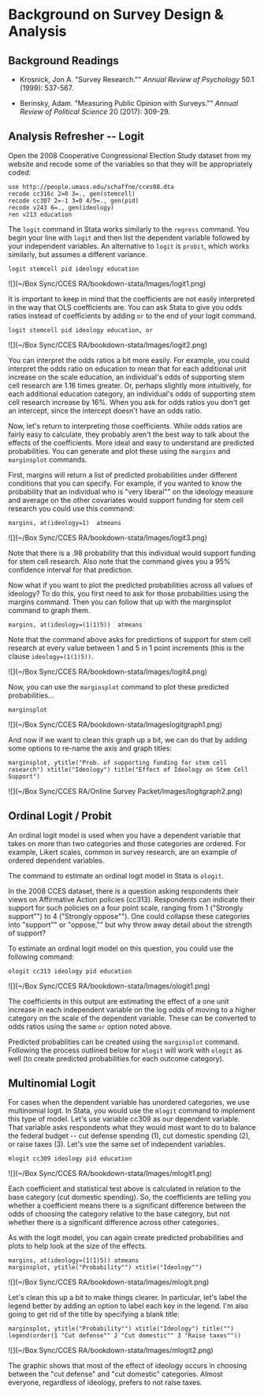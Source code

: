 # Background on Survey Design & Analysis

## Background Readings

* Krosnick, Jon A. "Survey Research."" *Annual Review of Psychology* 50.1 (1999): 537-567.

* Berinsky, Adam. "Measuring Public Opinion with Surveys."" *Annual Review of Political Science* 20 (2017): 309-29.

## Analysis Refresher -- Logit 
Open the 2008 Cooperative Congressional Election Study dataset from my website and recode some of the variables so that they will be appropriately coded:

```
use http://people.umass.edu/schaffne/cces08.dta
recode cc316c 2=0 3=., gen(stemcell)
recode cc307 2=-1 3=0 4/5=., gen(pid)
recode v243 6=., gen(ideology)
ren v213 education
```

The `logit` command in Stata works similarly to the `regress` command. You begin your line with `logit` and then list the dependent variable followed by your independent variables. An alternative to `logit` is `probit`, which works similarly, but assumes a different variance.

```
logit stemcell pid ideology education
```

![](~/Box Sync/CCES RA/bookdown-stata/Images/logit1.png) 

It is important to keep in mind that the coefficients are not easily interpreted in the way that OLS coefficients are. You can ask Stata to give you odds ratios instead of coefficients by adding `or` to the end of your logit command. 

```
logit stemcell pid ideology education, or
```

![](~/Box Sync/CCES RA/bookdown-stata/Images/logit2.png)

You can interpret the odds ratios a bit more easily. For example, you could interpret the odds ratio on education to mean that for each additional unit increase on the scale education, an individual's odds of supporting stem cell research are 1.16 times greater. Or, perhaps slightly more intuitively, for each additional education category, an individual's odds of supporting stem cell research increase by 16%. When you ask for odds ratios you don't get an intercept, since the intercept doesn't have an odds ratio.

Now, let's return to interpreting those coefficients. While odds ratios are fairly easy to calculate, they probably aren't the best way to talk about the effects of the coefficients. More ideal and easy to understand are predicted probabilities. You can generate and plot these using the `margins` and `marginsplot` commands.

First, margins will return a list of predicted probabilities under different conditions that you can specify. For example, if you wanted to know the probability that an individual who is "very liberal"" on the ideology measure and average on the other covariates would support funding for stem cell research you could use this command:

```
margins, at(ideology=1)  atmeans
```
![](~/Box Sync/CCES RA/bookdown-stata/Images/logit3.png) 

Note that there is a .98 probability that this individual would support funding for stem cell research. Also note that the command gives you a 95% confidence interval for that prediction. 

Now what if you want to plot the predicted probabilities across all values of ideology? To do this, you first need to ask for those probabilities using the margins command. Then you can follow that up with the marginsplot command to graph them. 

```
margins, at(ideology=(1(1)5))  atmeans
```

Note that the command above asks for predictions of support for stem cell research at every value between 1 and 5 in 1 point increments (this is the clause `ideology=(1(1)5))`. 

![](~/Box Sync/CCES RA/bookdown-stata/Images/logit4.png)


Now, you can use the `marginsplot` command to plot these predicted probabilities...

```
marginsplot
```

![](~/Box Sync/CCES RA/bookdown-stata/Imageslogitgraph1.png)


And now if we want to clean this graph up a bit, we can do that by adding some options to re-name the axis and graph titles:

```
marginsplot, ytitle("Prob. of supporting funding for stem cell research") xtitle("Ideology") title("Effect of Ideology on Stem Cell Support")
```

![](~/Box Sync/CCES RA/Online Survey Packet/Images/logitgraph2.png)


## Ordinal Logit / Probit
An ordinal logit model is used when you have a dependent variable that takes on more than two categories and those categories are ordered. For example, Likert scales, common in survey research, are an example of ordered dependent variables.

The command to estimate an ordinal logit model in Stata is `ologit`. 

In the 2008 CCES dataset, there is a question asking respondents their views on Affirmative Action policies (cc313). Respondents can indicate their support for such policies on a four point scale, ranging from 1 ("Strongly support"") to 4 ("Strongly oppose""). One could collapse these categories into "support"" or "oppose,"" but why throw away detail about the strength of support?

To estimate an ordinal logit model on this question, you could use the following command:

```
ologit cc313 ideology pid education
```

![](~/Box Sync/CCES RA/bookdown-stata/Images/ologit1.png)

The coefficients in this output are estimating the effect of a one unit increase in each independent variable on the log odds of moving to a higher category on the scale of the dependent variable. These can be converted to odds ratios using the same `or` option noted above. 

Predicted probablities can be created using the `marginsplot` command. Following the process outlined below for `mlogit` will work with `ologit` as well (to create predicted probabilities for each outcome category). 

## Multinomial Logit
For cases when the dependent variable has unordered categories, we use multinomial logit. In Stata, you would use the `mlogit` command to implement this type of model. Let's use variable cc309 as our dependent variable. That variable asks respondents what they would most want to do to balance the federal budget -- cut defense spending (1), cut domestic spending (2), or raise taxes (3). Let's use the same set of independent variables.  

```
mlogit cc309 ideology pid education
```

![](~/Box Sync/CCES RA/bookdown-stata/Images/mlogit1.png)

Each coefficient and statistical test above is calculated in relation to the base category (cut domestic spending). So, the coefficients are telling you whether a coefficient means there is a significant difference between the odds of choosing the category relative to the base category, but not whether there is a significant difference across other categories.

As with the logit model, you can again create predicted probabilities and plots to help look at the size of the effects.  

```
margins, at(ideology=(1(1)5)) atmeans
marginsplot, ytitle("Probability"") xtitle("Ideology"") 
```

![](~/Box Sync/CCES RA/bookdown-stata/Images/mlogit.png)

Let's clean this up a bit to make things clearer. In particular, let's label the legend better by adding an option to label each key in the legend. I'm also going to get rid of the title by specifying a blank title:

```
marginsplot, ytitle("Probability"") xtitle("Ideology") title("")  legend(order(1 "Cut defense"" 2 "Cut domestic"" 3 "Raise taxes"")) 
```

![](~/Box Sync/CCES RA/bookdown-stata/Images/mlogit2.png)


The graphic shows that most of the effect of ideology occurs in choosing between the "cut defense" and "cut domestic" categories. Almost everyone, regardless of ideology, prefers to not raise taxes. 
